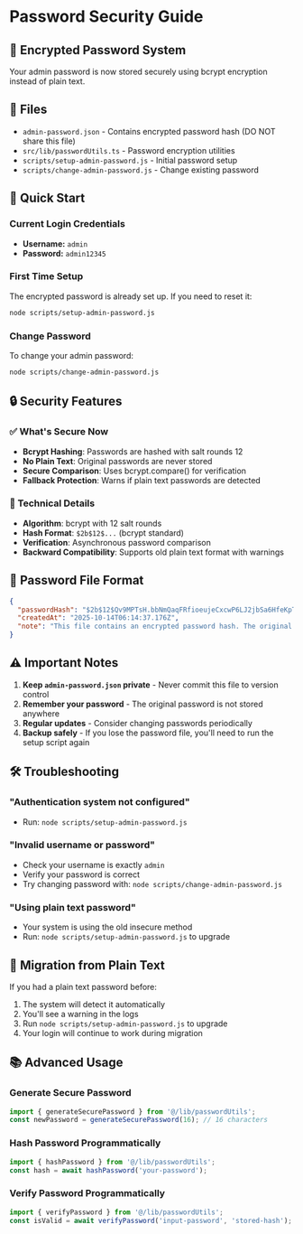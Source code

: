 # Password Security Guide

## 🔐 Encrypted Password System

Your admin password is now stored securely using bcrypt encryption instead of plain text.

## 📁 Files

- `admin-password.json` - Contains encrypted password hash (DO NOT share this file)
- `src/lib/passwordUtils.ts` - Password encryption utilities
- `scripts/setup-admin-password.js` - Initial password setup
- `scripts/change-admin-password.js` - Change existing password

## 🚀 Quick Start

### Current Login Credentials
- **Username:** `admin`
- **Password:** `admin12345`

### First Time Setup
The encrypted password is already set up. If you need to reset it:

```bash
node scripts/setup-admin-password.js
```

### Change Password
To change your admin password:

```bash
node scripts/change-admin-password.js
```

## 🔒 Security Features

### ✅ What's Secure Now
- **Bcrypt Hashing**: Passwords are hashed with salt rounds 12
- **No Plain Text**: Original passwords are never stored
- **Secure Comparison**: Uses bcrypt.compare() for verification
- **Fallback Protection**: Warns if plain text passwords are detected

### 🔧 Technical Details
- **Algorithm**: bcrypt with 12 salt rounds
- **Hash Format**: `$2b$12$...` (bcrypt standard)
- **Verification**: Asynchronous password comparison
- **Backward Compatibility**: Supports old plain text format with warnings

## 📝 Password File Format

```json
{
  "passwordHash": "$2b$12$Qv9MPTsH.bbNmQaqFRfioeujeCxcwP6LJ2jbSa6HfeKpTxnzGDcNi",
  "createdAt": "2025-10-14T06:14:37.176Z",
  "note": "This file contains an encrypted password hash. The original password is not stored."
}
```

## ⚠️ Important Notes

1. **Keep `admin-password.json` private** - Never commit this file to version control
2. **Remember your password** - The original password is not stored anywhere
3. **Regular updates** - Consider changing passwords periodically
4. **Backup safely** - If you lose the password file, you'll need to run the setup script again

## 🛠️ Troubleshooting

### "Authentication system not configured"
- Run: `node scripts/setup-admin-password.js`

### "Invalid username or password"
- Check your username is exactly `admin`
- Verify your password is correct
- Try changing password with: `node scripts/change-admin-password.js`

### "Using plain text password"
- Your system is using the old insecure method
- Run: `node scripts/setup-admin-password.js` to upgrade

## 🔄 Migration from Plain Text

If you had a plain text password before:

1. The system will detect it automatically
2. You'll see a warning in the logs
3. Run `node scripts/setup-admin-password.js` to upgrade
4. Your login will continue to work during migration

## 📚 Advanced Usage

### Generate Secure Password
```javascript
import { generateSecurePassword } from '@/lib/passwordUtils';
const newPassword = generateSecurePassword(16); // 16 characters
```

### Hash Password Programmatically
```javascript
import { hashPassword } from '@/lib/passwordUtils';
const hash = await hashPassword('your-password');
```

### Verify Password Programmatically
```javascript
import { verifyPassword } from '@/lib/passwordUtils';
const isValid = await verifyPassword('input-password', 'stored-hash');
```
